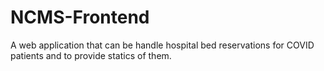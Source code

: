 # NCMS-Frontend
A web application that can be handle hospital bed reservations for COVID patients and to provide statics of them.
